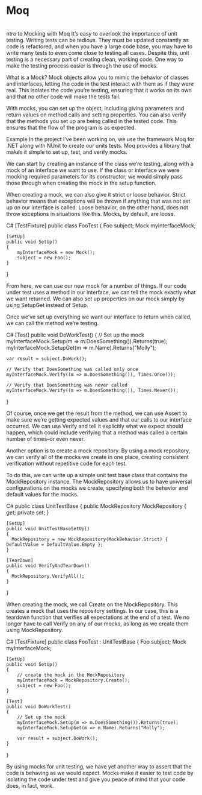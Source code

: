 <h1>Moq</h1><br>
ntro to Mocking with Moq
It’s easy to overlook the importance of unit testing. Writing tests can be tedious. They must be updated constantly as code is refactored, and when you have a large code base, you may have to write many tests to even come close to testing all cases. Despite this, unit testing is a necessary part of creating clean, working code. One way to make the testing process easier is through the use of mocks.

What is a Mock?
Mock objects allow you to mimic the behavior of classes and interfaces, letting the code in the test interact with them as if they were real. This isolates the code you’re testing, ensuring that it works on its own and that no other code will make the tests fail.

With mocks, you can set up the object, including giving parameters and return values on method calls and setting properties. You can also verify that the methods you set up are being called in the tested code. This ensures that the flow of the program is as expected.

Example
In the project I’ve been working on, we use the framework Moq for .NET along with NUnit to create our units tests. Moq provides a library that makes it simple to set up, test, and verify mocks.

We can start by creating an instance of the class we’re testing, along with a mock of an interface we want to use. If the class or interface we were mocking required parameters for its constructor, we would simply pass those through when creating the mock in the setup function.

When creating a mock, we can also give it strict or loose behavior. Strict behavior means that exceptions will be thrown if anything that was not set up on our interface is called. Loose behavior, on the other hand, does not throw exceptions in situations like this. Mocks, by default, are loose.

C#
[TestFixture]
public class FooTest 
{
    Foo subject;
    Mock myInterfaceMock;

    [SetUp]
    public void SetUp()
    {
        myInterfaceMock = new Mock();
        subject = new Foo();
    }
}

From here, we can use our new mock for a number of things. If our code under test uses a method in our interface, we can tell the mock exactly what we want returned. We can also set up properties on our mock simply by using SetupGet instead of Setup.

Once we’ve set up everything we want our interface to return when called, we can call the method we’re testing.

C#
[Test]
public void DoWorkTest()
{
    // Set up the mock
    myInterfaceMock.Setup(m => m.DoesSomething()).Returns(true);
    myInterfaceMock.SetupGet(m => m.Name).Returns("Molly");

    var result = subject.DoWork();

    // Verify that DoesSomething was called only once
    myInterfaceMock.Verify((m => m.DoesSomething()), Times.Once());

    // Verify that DoesSomething was never called
    myInterfaceMock.Verify((m => m.DoesSomething()), Times.Never());
}

Of course, once we get the result from the method, we can use Assert to make sure we’re getting expected values and that our calls to our interface occurred. We can use Verify and tell it explicitly what we expect should happen, which could include verifying that a method was called a certain number of times–or even never.

Another option is to create a mock repository. By using a mock repository, we can verify all of the mocks we create in one place, creating consistent verification without repetitive code for each test.

To do this, we can write up a simple unit test base class that contains the MockRepository instance. The MockRepository allows us to have universal configurations on the mocks we create, specifying both the behavior and default values for the mocks.

C#
public class UnitTestBase
{
    public MockRepository MockRepository { get; private set; }

    [SetUp]
    public void UnitTestBaseSetUp()
    {
      MockRepository = new MockRepository(MockBehavior.Strict) { DefaultValue = DefaultValue.Empty };
    }

    [TearDown]
    public void VerifyAndTearDown()
    {
      MockRepository.VerifyAll();
    }
}

When creating the mock, we call Create on the MockRepository. This creates a mock that uses the repository settings. In our case, this is a teardown function that verifies all expectations at the end of a test. We no longer have to call Verify on any of our mocks, as long as we create them using MockRepository.

C#
[TestFixture]
public class FooTest : UnitTestBase
{
    Foo subject;
    Mock myInterfaceMock;

    [SetUp]
    public void SetUp()
    {
        // create the mock in the MockRepository
        myInterfaceMock = MockRepository.Create();
        subject = new Foo();
    }

    [Test]
    public void DoWorkTest()
    {
        // Set up the mock
        myInterfaceMock.Setup(m => m.DoesSomething()).Returns(true);
        myInterfaceMock.SetupGet(m => m.Name).Returns("Molly");

        var result = subject.DoWork();
    }
}

By using mocks for unit testing, we have yet another way to assert that the code is behaving as we would expect. Mocks make it easier to test code by isolating the code under test and give you peace of mind that your code does, in fact, work.
